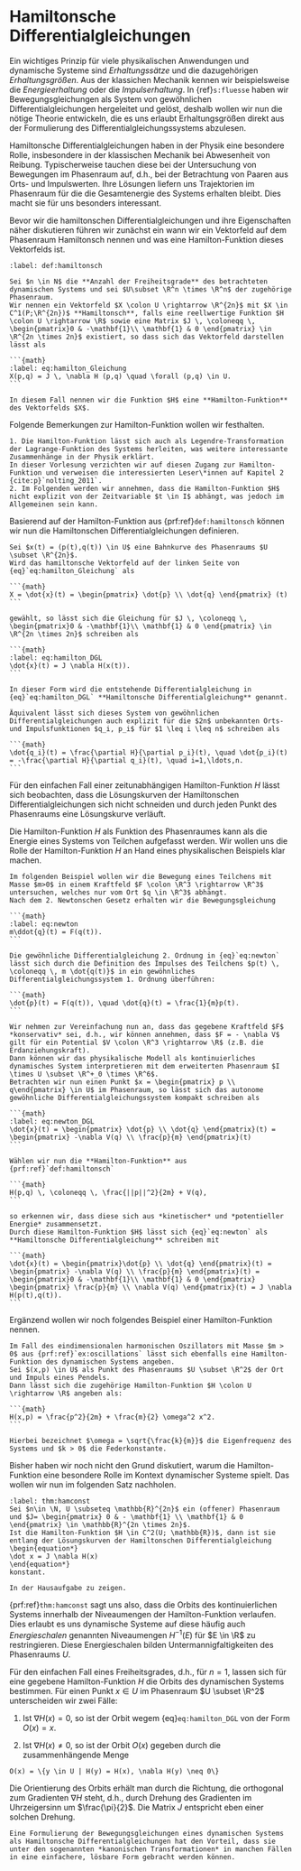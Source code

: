 
# Hamiltonsche Differentialgleichungen

Ein wichtiges Prinzip für viele physikalischen Anwendungen und dynamische Systeme sind *Erhaltungssätze* und die dazugehörigen *Erhaltungsgrößen*. 
Aus der klassichen Mechanik kennen wir beispielsweise die *Energieerhaltung* oder die *Impulserhaltung*.
In {ref}`s:fluesse` haben wir Bewegungsgleichungen als System von gewöhnlichen Differentialgleichungen hergeleitet und gelöst, deshalb wollen wir nun die nötige Theorie entwickeln, die es uns erlaubt Erhaltungsgrößen direkt aus der Formulierung des Differentialgleichungssystems abzulesen.

Hamiltonsche Differentialgleichungen haben in der Physik eine besondere Rolle, insbesondere in der klassischen Mechanik bei Abwesenheit von Reibung.
Typischerweise tauchen diese bei der Untersuchung von Bewegungen im Phasenraum auf, d.h., bei der Betrachtung von Paaren aus Orts- und Impulswerten.
Ihre Lösungen liefern uns Trajektorien im Phasenraum für die die Gesamtenergie des Systems erhalten bleibt.
Dies macht sie für uns besonders interessant.

Bevor wir die hamiltonschen Differentialgleichungen und ihre Eigenschaften näher diskutieren führen wir zunächst ein wann wir ein Vektorfeld auf dem Phasenraum Hamiltonsch nennen und was eine Hamilton-Funktion dieses Vektorfelds ist.

````{prf:definition} Hamilton-Funktion
:label: def:hamiltonsch

Sei $n \in N$ die **Anzahl der Freiheitsgrade** des betrachteten dynamischen Systems und sei $U\subset \R^n \times \R^n$ der zugehörige Phasenraum. 
Wir nennen ein Vektorfeld $X \colon U \rightarrow \R^{2n}$ mit $X \in C^1(P;\R^{2n})$ **Hamiltonsch**, falls eine reellwertige Funktion $H \colon U \rightarrow \R$ sowie eine Matrix $J \, \coloneqq \, \begin{pmatrix}0 & -\mathbf{1}\\ \mathbf{1} & 0 \end{pmatrix} \in \R^{2n \times 2n}$ existiert, so dass sich das Vektorfeld darstellen lässt als

```{math}
:label: eq:hamilton_Gleichung
X(p,q) = J \, \nabla H (p,q) \quad \forall (p,q) \in U.
```

In diesem Fall nennen wir die Funktion $H$ eine **Hamilton-Funktion** des Vektorfelds $X$.

````

Folgende Bemerkungen zur Hamilton-Funktion wollen wir festhalten.

````{prf:remark}
1. Die Hamilton-Funktion lässt sich auch als Legendre-Transformation der Lagrange-Funktion des Systems herleiten, was weitere interessante Zusammenhänge in der Physik erklärt.
In dieser Vorlesung verzichten wir auf diesen Zugang zur Hamilton-Funktion und verweisen die interessierten Leser\*innen auf Kapitel 2 {cite:p}`nolting_2011`.
2. Im Folgenden werden wir annehmen, dass die Hamilton-Funktion $H$ nicht explizit von der Zeitvariable $t \in I$ abhängt, was jedoch im Allgemeinen sein kann.
````

Basierend auf der Hamilton-Funktion aus {prf:ref}`def:hamiltonsch` können wir nun die Hamiltonschen Differentialgleichungen definieren.

````{prf:definition} Hamiltonsche Differentialgleichung
Sei $x(t) = (p(t),q(t)) \in U$ eine Bahnkurve des Phasenraums $U \subset \R^{2n}$.
Wird das hamiltonsche Vektorfeld auf der linken Seite von {eq}`eq:hamilton_Gleichung` als 

```{math}
X = \dot{x}(t) = \begin{pmatrix} \dot{p} \\ \dot{q} \end{pmatrix} (t)
```

gewählt, so lässt sich die Gleichung für $J \, \coloneqq \, \begin{pmatrix}0 & -\mathbf{1}\\ \mathbf{1} & 0 \end{pmatrix} \in \R^{2n \times 2n}$ schreiben als

```{math}
:label: eq:hamilton_DGL
\dot{x}(t) = J \nabla H(x(t)).
```

In dieser Form wird die entstehende Differentialgleichung in {eq}`eq:hamilton_DGL` **Hamiltonsche Differentialgleichung** genannt.

Äquivalent lässt sich dieses System von gewöhnlichen Differentialgleichungen auch explizit für die $2n$ unbekannten Orts- und Impulsfunktionen $q_i, p_i$ für $1 \leq i \leq n$ schreiben als

```{math}
\dot{q_i}(t) = \frac{\partial H}{\partial p_i}(t), \quad \dot{p_i}(t) = -\frac{\partial H}{\partial q_i}(t), \quad i=1,\ldots,n.
```

````

Für den einfachen Fall einer zeitunabhängigen Hamilton-Funktion $H$ lässt sich beobachten, dass die Lösungskurven der Hamiltonschen Differentialgleichungen sich nicht schneiden und durch jeden Punkt des Phasenraums eine Lösungskurve verläuft. 

Die Hamilton-Funktion $H$ als Funktion des Phasenraumes kann als die Energie eines Systems von Teilchen aufgefasst werden.
Wir wollen uns die Rolle der Hamilton-Funktion $H$ an Hand eines physikalischen Beispiels klar machen.

````{prf:example} Newtonsche Kraftgleichung
Im folgenden Beispiel wollen wir die Bewegung eines Teilchens mit Masse $m>0$ in einem Kraftfeld $F \colon \R^3 \rightarrow \R^3$  untersuchen, welches nur vom Ort $q \in \R^3$ abhängt.
Nach dem 2. Newtonschen Gesetz erhalten wir die Bewegungsgleichung

```{math}
:label: eq:newton
m\ddot{q}(t) = F(q(t)).
```

Die gewöhnliche Differentialgleichung 2. Ordnung in {eq}`eq:newton` lässt sich durch die Definition des Impulses des Teilchens $p(t) \, \coloneqq \, m \dot{q(t)}$ in ein gewöhnliches Differentialgleichungssystem 1. Ordnung überführen:

```{math}
\dot{p}(t) = F(q(t)), \quad \dot{q}(t) = \frac{1}{m}p(t).
```

Wir nehmen zur Vereinfachung nun an, dass das gegebene Kraftfeld $F$ *konservativ* sei, d.h., wir können annehmen, dass $F = - \nabla V$ gilt für ein Potential $V \colon \R^3 \rightarrow \R$ (z.B. die Erdanziehungskraft). 
Dann können wir das physikalische Modell als kontinuierliches dynamisches System interpretieren mit dem erweiterten Phasenraum $I \times U \subset \R^+_0 \times \R^6$.
Betrachten wir nun einen Punkt $x = \begin{pmatrix} p \\ q\end{pmatrix} \in U$ im Phasenraum, so lässt sich das autonome gewöhnliche Differentialgleichungssystem kompakt schreiben als 

```{math}
:label: eq:newton_DGL
\dot{x}(t) = \begin{pmatrix} \dot{p} \\ \dot{q} \end{pmatrix}(t) = \begin{pmatrix} -\nabla V(q) \\ \frac{p}{m} \end{pmatrix}(t)
```

Wählen wir nun die **Hamilton-Funktion** aus {prf:ref}`def:hamiltonsch`

```{math}
H(p,q) \, \coloneqq \, \frac{||p||^2}{2m} + V(q),
```

so erkennen wir, dass diese sich aus *kinetischer* und *potentieller Energie* zusammensetzt. 
Durch diese Hamilton-Funktion $H$ lässt sich {eq}`eq:newton` als **Hamiltonsche Differentialgleichung** schreiben mit

```{math}
\dot{x}(t) = \begin{pmatrix}\dot{p} \\ \dot{q} \end{pmatrix}(t) = \begin{pmatrix} -\nabla V(q) \\ \frac{p}{m} \end{pmatrix}(t) = \begin{pmatrix}0 & -\mathbf{1}\\ \mathbf{1} & 0 \end{pmatrix} \begin{pmatrix} \frac{p}{m} \\ \nabla V(q) \end{pmatrix}(t) = J \nabla H(p(t),q(t)).
```

````

Ergänzend wollen wir noch folgendes Beispiel einer Hamilton-Funktion nennen.


````{prf:example}
Im Fall des eindimensionalen harmonischen Oszillators mit Masse $m > 0$ aus {prf:ref}`ex:oscillations` lässt sich ebenfalls eine Hamilton-Funktion des dynamischen Systems angeben. 
Sei $(x,p) \in U$ als Punkt des Phasenraums $U \subset \R^2$ der Ort und Impuls eines Pendels.
Dann lässt sich die zugehörige Hamilton-Funktion $H \colon U \rightarrow \R$ angeben als:

```{math}
H(x,p) = \frac{p^2}{2m} + \frac{m}{2} \omega^2 x^2.
```

Hierbei bezeichnet $\omega = \sqrt{\frac{k}{m}}$ die Eigenfrequenz des Systems und $k > 0$ die Federkonstante.
````

Bisher haben wir noch nicht den Grund diskutiert, warum die Hamilton-Funktion eine besondere Rolle im Kontext dynamischer Systeme spielt.
Das wollen wir nun im folgenden Satz nachholen.

````{prf:theorem}
:label: thm:hamconst
Sei $n\in \N, U \subseteq \mathbb{R}^{2n}$ ein (offener) Phasenraum und $J= \begin{pmatrix} 0 & - \mathbf{1} \\ \mathbf{1} & 0 \end{pmatrix} \in \mathbb{R}^{2n \times 2n}$.
Ist die Hamilton-Funktion $H \in C^2(U; \mathbb{R})$, dann ist sie entlang der Lösungskurven der Hamiltonschen Differentialgleichung 
\begin{equation*}
\dot x = J \nabla H(x)
\end{equation*}
konstant.
````

````{prf:proof}
In der Hausaufgabe zu zeigen.
````

{prf:ref}`thm:hamconst` sagt uns also, dass die Orbits des kontinuierlichen Systems innerhalb der Niveaumengen der Hamilton-Funktion verlaufen.
Dies erlaubt es uns dynamische Systeme auf diese häufig auch *Energieschalen* genannten Niveaumengen $H^{-1}(E)$ für $E \in \R$ zu restringieren.
Diese Energieschalen bilden Untermannigfaltigkeiten des Phasenraums $U$.

Für den einfachen Fall eines Freiheitsgrades, d.h., für $n = 1$, lassen sich für eine gegebene Hamilton-Funktion $H$ die Orbits des dynamischen Systems bestimmen.
Für einen Punkt $x \in U$ im Phasenraum $U \subset \R^2$ unterscheiden wir zwei Fälle:

1. Ist $\nabla H(x) = 0$, so ist der Orbit wegem {eq}`eq:hamilton_DGL` von der Form $O(x) = {x}$.

2. Ist $\nabla H(x) \neq 0$, so ist der Orbit $O(x)$ gegeben durch die zusammenhängende Menge

```{math}
O(x) = \{y \in U | H(y) = H(x), \nabla H(y) \neq 0\}
```

Die Orientierung des Orbits erhält man durch die Richtung, die orthogonal zum Gradienten $\nabla H$ steht, d.h., durch Drehung des Gradienten im Uhrzeigersinn um $\frac{\pi}{2}$.
Die Matrix $J$ entspricht eben einer solchen Drehung.

````{prf:remark}
Eine Formulierung der Bewegungsgleichungen eines dynamischen Systems als Hamiltonsche Differentialgleichungen hat den Vorteil, dass sie unter den sogenannten *kanonischen Transformationen* in manchen Fällen in eine einfachere, lösbare Form gebracht werden können.
````